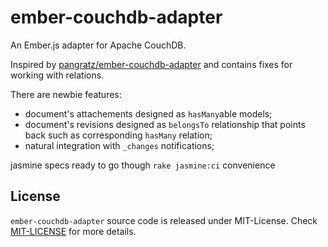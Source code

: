 ember-couchdb-adapter
=====================

An Ember.js adapter for Apache CouchDB.

Inspired by [pangratz/ember-couchdb-adapter](https://github.com/pangratz/ember-couchdb-adapter) and contains fixes for working with relations.


There are newbie features:

* document's attachements designed as `hasMany`able models;
* document's revisions designed as `belongsTo` relationship that points back such as corresponding `hasMany` relation;
* natural integration with `_changes` notifications;


jasmine specs ready to go though `rake jasmine:ci` convenience

License
-------

`ember-couchdb-adapter` source code is released under MIT-License.
Check [MIT-LICENSE](https://github.com/roundscope/ember-couchdb-adapter/blob/master/MIT-LICENSE) for more details.
